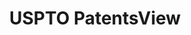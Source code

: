 ---
bigquery: https://console.cloud.google.com/bigquery?p=patents-public-data&d=patentsview&page=dataset
citation: Attribution should be given to PatentsView for use, distribution, or derivative
  works.
code: https://github.com/CSSIP-AIR/PatentsView-Code-Snippets/
contributors: USPTO
cost: None
description: 'PatentsView includes US patent data including raw data (summaries, applications,
  pregrant applications), disambugations of inventors and assignees, and inventor
  gender estimates.  Also foreign priority data, # of figures and sheets, and government
  interest statements.'
documentation: https://patentsview.org/query/builder-faqs
last_edit: 04/08/2022, 09:26:16
location: https://patentsview.org/
maintained_by: USPTO
record_creation_timestamp: 12/2/2020 17:20:46
schema_fields:
- subclass_id
- patent_id
- state_fips
- term_grant
- kind
- num_sheets
- designation
- male_flag
- disamb_inventor_id_20171003
- lname
- disamb_assignee_id_20190820
- classification_data_source
- _102_date
- num
- section_id
- ipc_class
- subsection_id
- text
- disamb_inventor_id_20170808
- classification_value
- latlong
- withdrawn
- location_id
- application_id
- publication_number
- sector_title
- level_three
- exemplary
- male
- f102_date
- type
- assignee_id
- dependent
- disamb_inventor_id_20200929
- abstract
- citation_id
- mainclass_id
- reldocno
- field_title
- doc_type
- rule_47
- relkind
- term_disclaimer
- country_transformed
- level_two
- series_code
- name_last
- section
- city
- country
- classification_status
- deceased
- subgroup
- action_date
- sequence
- disamb_assignee_id_20191231
- disamb_assignee_id_20200331
- field_id
- group
- disamb_assignee_id_20181127
- state
- disamb_inventor_id_20190312
- county_fips
- category
- length
- disamb_inventor_id_20190820
- filename
- main_group
- gi_statement
- disamb_inventor_id_20171226
- attribution_status
- disamb_inventor_id_20200630
- disamb_assignee_id_20200630
- doctype
- date
- variety
- category_id
- organization_id
- _371_date
- ipc_version_indicator
- longitude
- lawyer_id
- disamb_assignee_id_20190312
- disamb_inventor_id_20191231
- inventor_id
- subcategory_id
- disamb_inventor_id_20170307
- disamb_inventor_id_20181127
- classification_level
- lapse_of_patent
- rel_id
- group_id
- county
- symbol_position
- role
- term_extension
- disamb_assignee_id_20191008
- disamb_assignee_id_20200929
- applicant_type
- num_figures
- disamb_inventor_id_20191008
- status
- num_claims
- id
- uuid
- rawassignee_id
- number
- f371_date
- rawinventor_id
- disamb_inventor_id_20180528
- name
- contract_award_number
- subclass
- level_one
- disamb_inventor_id_20201229
- disamb_inventor_id_20200331
- fname
- disclaimer_date
- subgroup_id
- latin_name
- organization
- latitude
- title
- rawlocation_id
- name_first
shortname: patentsview
tags:
- disambiguation
- United States
- gender
terms_of_use: Creative Commons Attribution 4.0 International License.
timeframe: 1963-1999
title: USPTO PatentsView
uuid: cf1780b1-e265-4e49-8d1d-83b9cfe0fd9a
---